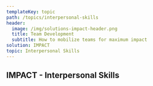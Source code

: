 ```yaml
---
templateKey: topic
path: /topics/interpersonal-skills
header:
  image: /img/solutions-impact-header.png
  title: Team Development
  subtitle: How to mobilize teams for maximum impact
solution: IMPACT
topic: Interpersonal Skills
---
```


## IMPACT - Interpersonal Skills
